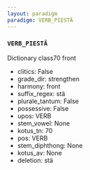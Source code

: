 ```yaml
---
layout: paradigm
paradigm: VERB_PIESTÄ
---
```

### ` VERB_PIESTÄ `

Dictionary class70 front
* clitics: False
* grade_dir: strengthen
* harmony: front
* suffix_regex: stä
* plurale_tantum: False
* possessive: False
* upos: VERB
* stem_vowel: None
* kotus_tn: 70
* pos: VERB
* stem_diphthong: None
* kotus_av: None
* deletion: stä
